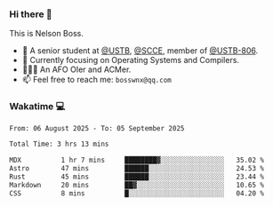 ### Hi there 👋

<!--
**bosswnx/bosswnx** is a ✨ _special_ ✨ repository because its `README.md` (this file) appears on your GitHub profile.

Here are some ideas to get you started:

- 🔭 I’m currently working on ...
- 🌱 I’m currently learning ...
- 👯 I’m looking to collaborate on ...
- 🤔 I’m looking for help with ...
- 💬 Ask me about ...
- 📫 How to reach me: ...
- 😄 Pronouns: ...
- ⚡ Fun fact: ...
-->

This is Nelson Boss.

- 🏫 A senior student at [@USTB](https://www.ustb.edu.cn/), [@SCCE](https://scce.ustb.edu.cn/), member of [@USTB-806](https://ustb-806.github.io/).
- 🌱 Currently focusing on Operating Systems and Compilers.
- 🧑🏻‍💻 An AFO OIer and ACMer.
- 📫 Feel free to reach me: `bosswnx@qq.com`

### Wakatime 💻

<!--START_SECTION:waka-->

```txt
From: 06 August 2025 - To: 05 September 2025

Total Time: 3 hrs 13 mins

MDX          1 hr 7 mins     ████████▓░░░░░░░░░░░░░░░░   35.02 %
Astro        47 mins         ██████░░░░░░░░░░░░░░░░░░░   24.53 %
Rust         45 mins         ██████░░░░░░░░░░░░░░░░░░░   23.44 %
Markdown     20 mins         ██▓░░░░░░░░░░░░░░░░░░░░░░   10.65 %
CSS          8 mins          █░░░░░░░░░░░░░░░░░░░░░░░░   04.20 %
```

<!--END_SECTION:waka-->
